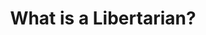 ---
layout: page
title: What is a Libertarian?
description: The key concepts that define Libertarianism
image: assets/images/whatis.jpg
permalink: /what/
nav-menu: true
---